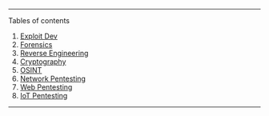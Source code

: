 

*******
Tables of contents  
 1. [Exploit Dev](https://commanderp4in.github.io/pwn)
 2. [Forensics](#why)
 3. [Reverse Engineering](#tools)
 4. [Cryptography](#syntax)
 5. [OSINT]()
 6. [Network Pentesting]()
 7. [Web Pentesting]()
 8. [IoT Pentesting]()

*******


